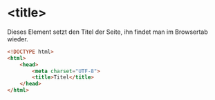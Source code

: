 # &lt;title&gt;

<show-structure depth="2" />

Dieses Element setzt den Titel der Seite, ihn findet man im Browsertab wieder.

```HTML
<!DOCTYPE html>
<html>
    <head>
        <meta charset="UTF-8">
        <title>Titel</title>
    </head>
</html>
```